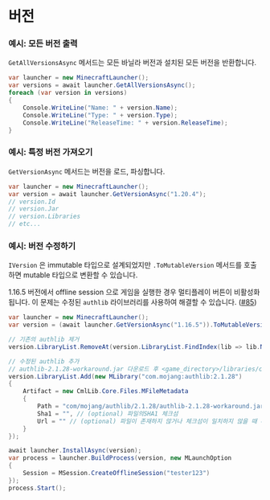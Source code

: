 # 버전

### 예시: 모든 버전 출력

`GetAllVersionsAsync` 메서드는 모든 바닐라 버전과 설치된 모든 버전을 반환합니다.

```csharp
var launcher = new MinecraftLauncher();
var versions = await launcher.GetAllVersionsAsync();
foreach (var version in versions)
{
    Console.WriteLine("Name: " + version.Name);
    Console.WriteLine("Type: " + version.Type);
    Console.WriteLine("ReleaseTime: " + version.ReleaseTime);
}
```

### 예시: 특정 버전 가져오기

`GetVersionAsync` 메서드는 버전을 로드, 파싱합니다.

```csharp
var launcher = new MinecraftLauncher();
var version = await launcher.GetVersionAsync("1.20.4");
// version.Id
// version.Jar
// version.Libraries
// etc...
```

### 예시: 버전 수정하기

`IVersion` 은 immutable 타입으로 설계되었지만  `.ToMutableVersion` 메서드를 호출하면 mutable 타입으로 변환할 수 있습니다.

1.16.5 버전에서 offline session 으로 게임을 실행한 경우 멀티플레이 버튼이 비활성화됩니다. 이 문제는 수정된 `authlib` 라이브러리를 사용하여 해결할 수 있습니다. ([#85](https://github.com/CmlLib/CmlLib.Core/issues/85))

```csharp
var launcher = new MinecraftLauncher();
var version = (await launcher.GetVersionAsync("1.16.5")).ToMutableVersion();

// 기존의 authlib 제거
version.LibraryList.RemoveAt(version.LibraryList.FindIndex(lib => lib.Name == "com.mojang:authlib:2.1.28"));

// 수정된 authlib 추가
// authlib-2.1.28-workaround.jar 다운로드 후 <game_directory>/libraries/com/mojang/authlib/2.1.28/authlib-2.1.28-workaround.jar 경로에 넣기
version.LibraryList.Add(new MLibrary("com.mojang:authlib:2.1.28")
{
    Artifact = new CmlLib.Core.Files.MFileMetadata
    {
        Path = "com/mojang/authlib/2.1.28/authlib-2.1.28-workaround.jar",
        Sha1 = "", // (optional) 파일의SHA1 체크섬
        Url = "" // (optional) 파일이 존재하지 않거나 체크섬이 일치하지 않을 때 다운로드할 파일의 URL
    }
});

await launcher.InstallAsync(version);
var process = launcher.BuildProcess(version, new MLaunchOption
{
    Session = MSession.CreateOfflineSession("tester123")
});
process.Start(); 
```
